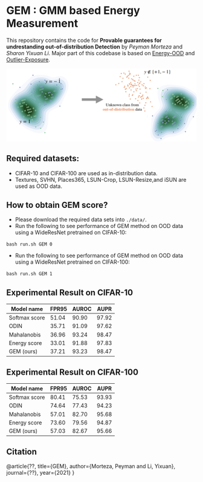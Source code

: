 
# GEM : GMM based Energy Measurement

This repository contains the code for **Provable guarantees for undrestanding out-of-distribution Detection** by *Peyman Morteza* and *Sharon Yixuan Li*. Major part of this codebase is based on [Energy-OOD](https://github.com/wetliu/energy_ood) and [Outlier-Exposure](https://github.com/hendrycks/outlier-exposure). 

![Alt text](img/main_teaser.png "OOD detection")

## Required datasets:
* CIFAR-10 and CIFAR-100 are used as in-distribution data.
* Textures, SVHN, Places365, LSUN-Crop, LSUN-Resize,and iSUN are used as OOD data.

## How to obtain GEM score?
* Please download the required data sets into ``./data/``.
* Run the following to see performance of GEM method on OOD data using a WideResNet pretrained on CIFAR-10:
```
bash run.sh GEM 0
```
* Run the following to see performance of GEM method on OOD data using a WideResNet pretrained on CIFAR-100:
```
bash run.sh GEM 1
```

## Experimental Result on CIFAR-10

| Model name         |     FPR95       |  AUROC  |  AUPR  |
| ------------------ |---------------- | --------| ------ |  
| Softmax score |     51.04      |  90.90 |  97.92  |  
| ODIN          |     35.71      |  91.09 |  97.62  |
| Mahalanobis   |     36.96      |  93.24 |  98.47  |
| Energy score  |     33.01      |  91.88 |  97.83  |
| GEM (ours)    |     37.21      |  93.23 |  98.47  |


## Experimental Result on CIFAR-100

| Model name         |     FPR95       |  AUROC  |  AUPR  |
| ------------------ |---------------- | --------| ------ |  
| Softmax score |     80.41      |  75.53 |  93.93  |  
| ODIN          |     74.64      |  77.43 |  94.23  |
| Mahalanobis   |     57.01      |  82.70 |  95.68  |
| Energy score  |     73.60      |  79.56 |  94.87  |
| GEM (ours)    |     57.03      |  82.67 |  95.66  |

## Citation

@article{??,
title={GEM},
author={Morteza, Peyman and Li, Yixuan},
journal={??},
year={2021}
} 
